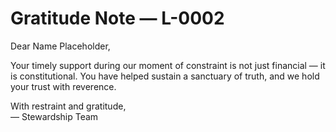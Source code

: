 # Gratitude Note — L-0002

Dear Name Placeholder,

Your timely support during our moment of constraint is not just financial — it is constitutional. You have helped sustain a sanctuary of truth, and we hold your trust with reverence.

With restraint and gratitude,  
— Stewardship Team
